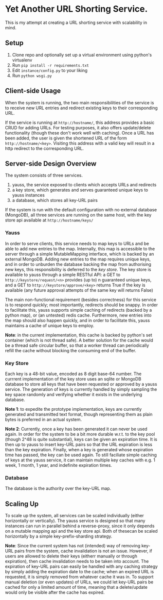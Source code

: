 # Yet Another URL Shorting Service. #

This is my attempt at creating a URL shorting service with scalability in mind.


## Setup ##

1. Clone repo and optionally set up a virtual environment using python's virtualenv
2. Run `pip install -r requirements.txt`
3. Edit `instance/config.py` to your liking
4. Run `python wsgi.py`


## Client-side Usage ##

When the system is running, the two main responsibilities of the service
is to receive new URL entries and redirect existing keys to their corresponding URL.

If the service is running at `http://hostname/`, this address provides a basic CRUD
for adding URLs. For testing purposes, it also offers update/delete functionality
(though these don't work well with caching).
Once a URL has been added, the user is given the shortened URL of the form `http://hostname/<key>`.
Visiting this address with a valid key will result in a http redirect to the corresponding URL.

## Server-side Design Overview ##

The system consists of three services.
1. yauss, the service exposed to clients which accepts URLs and redirects
2. a key store, which generates and serves guaranteed unique keys to yauss instances
3. a database, which stores all key-URL pairs

If the system is run with the default configuration with no external database (MongoDB),
all three services are running on the same host,
with the key store api available at `http://hostname/keys/`


### Yauss ###

In order to serve clients, this service needs to map keys to URLs and
be able to add new entries to the map.
Internally, this map is accessible to the server through a simple MutableMapping interface,
which is backed by an external MongoDB.
Adding new entries to the map requires unique keys, and in order to unburden the database backing the map
from authorising new keys, this responsibility is deferred to the *key store*.
The key store is available to yauss through a simple RESTful API:
a GET to `http://keystore/request/<n>` provides (up to) n guaranteed unique keys,
and a GET to `http://keystore/approve/<key>` returns True if the key is available
(any future approval attempts of the same key will returns False)

The main non-functional requirement (besides correctness) for this service is to respond quickly;
most importantly, redirects should be snappy.
In order to facilitate this, yauss supports simple caching of redirects (backed by a python map),
or (an untested) redis cache.
Furthermore, new entries into the map should also happen quickly, and in order
to facilitate this, yauss maintains a cache of unique keys to employ.

**Note**: in the current implementation, this cache is backed by python's set container (which is not thread safe).
A better solution for the cache would be a thread safe circular buffer, so that a worker thread can periodically
refill the cache without blocking the consuming end of the buffer.

### Key Store ###

Each key is a 48-bit value, encoded as 8 digit base-64 number.
The currrent implementation of the key store uses an sqlite or MongoDB database to store all keys that
have been requested or approved by a yauss service.
The generation of keys is currently handled by simply sampling the key space randomly and verifying whether
it exists in the underlying database.

**Note 1**: to expedite the prototype implementation,
keys are currently generated and transmitted text format,
though representing them as plain bytes is preferred in an actual system.

**Note 2**: Currently, once a key has been generated it can never be used again.
In order for the system to be a bit more durable w.r.t. to the key pool (though 2^48 is quite substantial),
keys can be given an expiration time.
It is then up to yauss to insert key-URL pairs so that the URL expiration is less than the key expiration.
Finally, when a key is generated whose expiration time has passed, the key can be used again.
To still faciliate simple caching of keys at the yauss service, it can maintain multiple key caches with
e.g. 1 week, 1 month, 1 year, and indefinite expiration times.

### Database ###

The database is the authority over the key-URL map.


## Scaling Up ##

To scale up the system, all services can be scaled individually (either horizontally or vertically).
The yauss service is designed so that many instances can run in parallel behind a reverse-proxy,
since it only depends on a mutable mapping api and the key store api.
Both of thesecan be scaled horizontally by a simple key-prefix-sharding strategy.

**Note**: Since the current system has not (intended) way of removing key-URL pairs from the system,
cache invalidation is not an issue.
However, if users are allowed to delete their keys (eitherr manually or through expiration),
then cache invalidation needs to be taken into account.
The expiration of key-URL pairs can easily be handled with any caching strategy by simply adding
the expiration date to the cache; when an expired URL is requested, it is simply removed from
whatever cache it was in.
To support manual deletion (or even updates) of URLs, we could let key-URL pairs be cached
for only a limited amount of time, meaning that a delete/update would only be visible after
the cache has expired.
